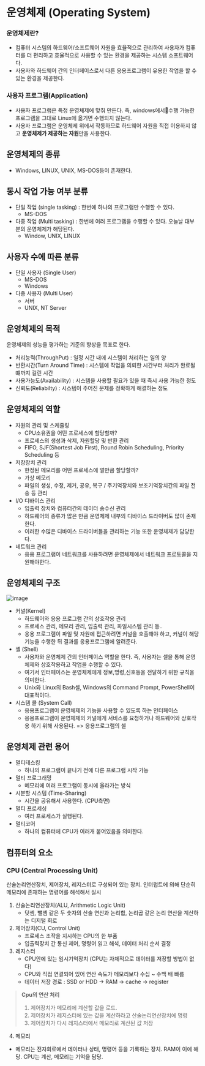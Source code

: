 # 운영체제 (Operating System)

### 운영체제란?
- 컴퓨터 시스템의 하드웨어/소프트웨어 자원을 효율적으로 관리하여 사용자가 컴퓨터를 더 편리하고 효율적으로 사용할 수 있는 환경을 제공하는 시스템 소프트웨어다.
- 사용자와 하드웨어 간의 인터페이스로서 다른 응용프로그램이 유용한 작업을 할 수 있는 환경을 제공한다.

### 사용자 프로그램(Application)
- 사용자 프로그램은 특정 운영체제에 맞춰 만든다. 즉, windows에서수행 가능한 프로그램을 그대로 Linux에 옮기면 수행되지 않는다.
- 사용자 프로그램은 운영체제 위에서 작동하므로 하드웨어 자원을 직접 이용하지 않고 **운영체제가 제공하는 자원**만을 사용한다.

## 운영체제의 종류
- Windows, LINUX, UNIX, MS-DOS등이 존재한다.

## 동시 작업 가능 여부 분류
- 단일 작업 (single tasking) : 한번에 하나의 프로그램만 수행할 수 있다.
  - MS-DOS
- 다중 작업 (Multi tasking) : 한번에 여러 프로그램을 수행할 수 있다. 오늘날 대부분의 운영체제가 해당된다.
  - Window, UNIX, LINUX

## 사용자 수에 따른 분류
- 단일 사용자 (Single User)
  - MS-DOS
  - Windows
- 다중 사용자 (Multi User)
  - 서버
  - UNIX, NT Server

## 운영체제의 목적
운영체제의 성능을 평가하는 기준의 향상을 목표로 한다.
- 처리능력(ThroughPut) : 일정 시간 내에 시스템이 처리하는 일의 양
- 반환시간(Turn Around Time) : 시스템에 작업을 의뢰한 시간부터 처리가 완료될 떄까지 걸린 시간
- 사용가능도(Availability) : 시스템을 사용할 필요가 있을 때 즉시 사용 가능한 정도
- 신뢰도(Reliabilty) : 시스템이 주어진 문제를 정확하게 해결하는 정도

## 운영체제의 역할
- 자원의 관리 및 스케줄링
  - CPU소유권을 어떤 프로세스에 할당할까?
  - 프로세스의 생성과 삭제, 자원할당 및 반환 관리
  - FIFO, SJF(Shortest Job First), Round Robin Scheduling, Priority Scheduling 등
- 저장장치 관리
  - 한정된 메모리를 어떤 프로세스에 얼만큼 할당할까?
  - 가상 메모리
  - 파일의 생성, 수정, 제거, 공유, 복구 / 주기억장치와 보조기억장치간의 파일 전송 등 관리
- I/O 디바이스 관리
  - 입출력 장치와 컴퓨터간의 데이터 송수신 관리
  - 하드웨어의 종류가 많은 만큼 운영체제 내부의 디바이스 드라이버도 많이 존재한다.
  - 이러한 수많은 디바이스 드라이버들을 관리하는 기능 또한 운영체제가 담당한다.
- 네트워크 관리
  - 응용 프로그램이 네트워크를 사용하려면 운영체제에서 네트워크 프로토콜을 지원해야한다.
 
 ## 운영체제의 구조
![image](https://github.com/occoli/cs_temp/assets/155591951/8ef8dab4-e8c3-4a92-9117-343d2cbce56d)

- 커널(Kernel)
  - 하드웨어와 응용 프로그램 간의 상호작용 관리
  - 프로세스 관리, 메모리 관리, 입출력 관리, 파일시스템 관리 등..
  - 응용 프로그램이 파일 및 자원에 접근하려면 커널을 호출해야 하고, 커널이 해당 기능을 수행한 뒤 결과를 응용프로그램에 알려준다.
- 셸 (Shell)
  - 사용자와 운영체제 간의 인터페이스 역할을 한다. 즉, 사용자는 셸을 통해 운영체제와 상호작용하고 작업을 수행할 수 있다.
  - 여기서 인터페이스는 운영체제에게 정보,명령,신호등을 전달하기 위한 규칙을 의미한다.
  - Unix와 Linux의 Bash셸, Windows의 Command Prompt, PowerShell이 대표적이다.
- 시스템 콜 (System Call)
  - 응용프로그램이 운영체제의 기능을 사용할 수 있도록 하는 인터페이스
  - 응용프로그램이 운영체제의 커널에게 서비스를 요청하거나 하드웨어와 상호작용 하기 위해 사용된다. => 응용프로그램의 셸
 
## 운영체제 관련 용어
- 멀티테스킹
  - 하나의 프로그램이 끝나기 전에 다른 프로그램 시작 가능
- 멀티 프로그래밍
  - 메모리에 여러 프로그램이 동시에 올라가는 방식
- 시분할 시스템 (Time-Sharing)
  - 시간을 공유해서 사용한다. (CPU측면)
- 멀티 프로세싱
  - 여러 프로세스가 실행된다.
- 멀티코어
  - 하나의 컴퓨터에 CPU가 여러개 붙어있음을 의미한다.
 
## 컴퓨터의 요소

### CPU (Central Processing Unit)
산술논리연산장치, 제어장치, 레지스터로 구성되어 있는 장치. 인터럽트에 의해 단순히 메모리에 존재하는 명령어를 해석해서 실시

1. 산술논리연산장치(ALU, Arithmetic Logic Unit)
   - 덧셈, 뺄셈 같은 두 숫자의 산술 연산과 논리합, 논리곱 같은 논리 연산을 계산하는 디지털 회로
2. 제어장치(CU, Control Unit)
   - 프로세스 조작을 지시하는 CPU의 한 부품
   - 입출력장치 간 통신 제어, 명령어 읽고 해석, 데이터 처리 순서 결정
3. 레지스터
   - CPU안에 있는 임시기억장치 (CPU는 자체적으로 데이터를 저장할 방법이 없다)
   - CPU와 직접 연결되어 있어 연산 속도가 메모리보다 수십 ~ 수백 배 빠름
   - 데이터 저장 경로 : SSD or HDD → RAM → cache → register
>**Cpu의 연산 처리**
>   1. 제어장치가 메모리에 계산할 값을 로드.
>   2. 제어장치가 레지스터에 있는 값을 계산하라고 산술논리연산장치에 명령
>   3. 제어장치가 다시 레지스터에서 메모리로 계산된 값 저장

4. 메모리
 - 메모리는 전자회로에서 데이터나 상태, 명령어 등을 기록하는 장치. RAM이 이에 해당. CPU는 계산, 메모리는 기억을 담당.
